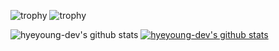 ![trophy](https://github-profile-trophy.vercel.app/?username=hyeyoung-dev)
![trophy](https://github-profile-trophy.vercel.app/?username=hyeyoung-dev&rank=SECRET,A,B&theme=dracula)


![hyeyoung-dev's github stats](https://github-readme-stats.vercel.app/api?username=hyeyoung-dev&show_icons=true)
[![hyeyoung-dev's github stats](https://github-readme-stats.vercel.app/api/top-langs/?username=hyeyoung-dev&show_icons=true&hide_border=true&title_color=004386&icon_color=004386&layout=compact)](https://github.com/hyeyoung-dev)
